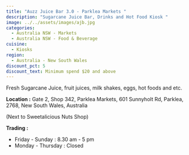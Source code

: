 ```yaml
---
title: "Auzz Juice Bar 3.0 - Parklea Markets "
description: "Sugarcane Juice Bar, Drinks and Hot Food Kiosk "
image: ../../assets/images/ajb.jpg
categories:
  - Australia NSW - Markets
  - Australia NSW - Food & Beverage
cuisine:
  - Kiosks
region:
  - Australia - New South Wales
discount_pct: 5
discount_text: Minimum spend $20 and above
---
```

Fresh Sugarcane Juice, fruit juices, milk shakes, eggs, hot foods and etc.

**Location :** Gate 2, Shop 342, Parklea Markets, 601 Sunnyholt Rd, Parklea, 2768, New South Wales, Australia

(Next to Sweetalicious Nuts Shop)

**Trading :**

* Friday - Sunday : 8.30 am - 5 pm
* Monday - Thursday : Closed

